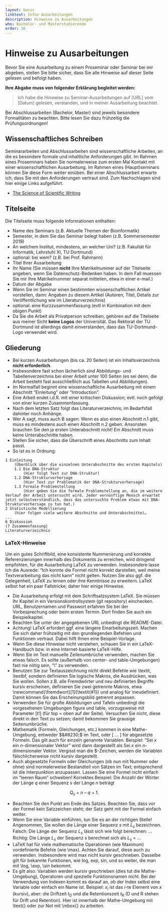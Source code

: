 ```yaml
---
layout: basic
linktext: Infos Ausarbeitungen
description: Hinweise zu Ausarbeitungen
who: Bachelor- und Masterstudierende
order: 16
---
```


# Hinweise zu Ausarbeitungen

Bevor Sie eine Ausarbeitung zu einem Proseminar oder Seminar bei mir abgeben, stellen Sie bitte sicher, dass Sie alle Hinweise auf dieser Seite gelesen und befolgt haben.

<b>Ihre Abgabe muss von folgender Erklärung begleitet werden:</b>
> Ich habe die Hinweise zu Seminar-Ausarbeitungen auf [URL] vom [Datum] gelesen, verstanden, und in meiner Ausarbeitung beachtet.

Bei Abschlussarbeiten (Bachelor, Master) sind jeweils besondere Formalitäten zu beachten. Bitte lesen Sie dazu frühzeitig die Prüfungsordnungen!

## Wissenschaftliches Schreiben

Seminararbeiten und Abschlussarbeiten sind wissenschaftliche Arbeiten, an die es besondere formale und inhaltliche Anforderungen gibt.
Im Rahmen eines Proseminars haben Sie normalerweise zum ersten Mal Kontakt mit einer wissenschaftlichen Ausarbeitung.
Im Rahmen eines (Haupt)seminars können Sie diese Form weiter einüben.
Bei einer Abschlussarbeit erwarte ich, dass Sie mit den Anforderungen vertraut sind. Zum Nachschlagen sind hier einige Links aufgeführt.

* [The Science of Scientific Writing](https://cseweb.ucsd.edu/~swanson/papers/science-of-writing.pdf)


## Titelseite

Die Titelseite muss folgende Informationen enthalten:
* Name des Seminars (z.B. Aktuelle Themen der Bioinformatik)
* Semester, in dem Sie das Seminar belegt haben (z.B. Sommersemester 2019)
* An welchem Institut, mindestens, an welcher Uni? (z.B. Fakultät für Informatik, Lehrstuhl XI, TU Dortmund)
* optional: bei wem? (z.B. bei Prof. Rahmann)
* Titel Ihrer Ausarbeitung
* Ihr Name (Sie müssen <b>nicht</b> Ihre Matrikelnummer auf der Titelseite angeben, wenn Sie Datenschutz-Bedenken haben. In dem Fall muessen Sie mir Ihre Matrikelnummer separat mitteilen, etwa in einer e-mail.)
* Datum der Abgabe
* Wenn Sie im Seminar einen bestimmten wissenschaftlichen Artikel vorstellen, dann: Angaben zu diesem Artikel (Autoren, Titel, Details zur Veröffentlichung wie im Literaturverzeichnis)
* optional: eine Kurzzusammenfassung (evtl in Kombination mit dem obigen Punkt)
* Da Sie die Arbeit als Privatperson schreiben, gehören auf die Titelseite aus meiner Sicht <b>keine Logos</b> der Universität. Das Rektorat der TU Dortmund ist allerdings damit einverstanden, dass das TU-Dortmund-Logo verwendet wird.

## Gliederung

* Bei kurzen Ausarbeitungen (bis ca. 20 Seiten) ist ein Inhaltsverzeichnis <b>nicht erforderlich</b>.
* Insbesondere fast schon lächerlich sind Abbildungs- und Tabellenverzeichnis bei einer Arbeit unter 100 Seiten (es sei denn, die Arbeit besteht fast ausschließlich aus Tabellen und Abbildungen).
* Im Normalfall beginnt eine wissenschaftliche Ausarbeitung mit einem Abschnitt &#8220;Einleitung&#8221; oder &#8220;Introduction&#8221;.
* Eine Arbeit endet i.d.R. mit einer kritischen Diskussion; evtl. noch gefolgt von einer kurzen Zusammenfassung.
* Nach dem letzten Satz folgt das Literaturverzeichnis; im Bedarfsfall dahinter noch Anhänge.
* Wer A sagt, muss auch B sagen: Wenn es also einen Abschnitt <i>n</i>.1 gibt, muss es mindestens auch einen Abschnitt <i>n</i>.2 geben. Ansonsten brauchen Sie den ja ersten Unterabschnitt nicht! Ein Abschnitt muss keine Unterabschnitte haben.
* Stellen Sie sicher, dass die Überschrift eines Abschnitts zum Inhalt passt.
* So ist es in Ordnung:
~~~
1 Einleitung
    (Überblick über die einzelnen Unterabschnitte des ersten Kapitels)
    1.1 Die DNA-Struktur
        (Hier folgt Text zur DNA-Struktur)
    1.2 DNA-Strukturvorhersage
        (Hier Text zur Problematik der DNA-Strukturvorhersage)
    1.3 Formale Problemstellung
        (Hier geben Sie die formale Problemstellung an, die im weitern Verlauf der Arbeit untersucht wird. Jeder vernünftige Mensch erwartet jetzt selbstverständlich, dass das untersuchte Problem etwas mit DNA-Strukturvorhersage zu tun hat.)
2 Statistische Modellierung
    (hier folgen viele weitere Abschnitte und Unterabschnitte)…
...
6 Diskussion
(7 Zusammenfassung)
Literaturverzeichnis
~~~


### LaTeX-Hinweise

Um ein gutes Schriftbild, eine konsistente Nummerierung und korrekte Referenzierungen innerhalb des Dokuments zu erreichen, wird dringend empfohlen, für die Ausarbeitung LaTeX zu verwenden.
Insbesondere lasse ich die Ausrede: &#8220;Ich konnte die Formel nicht korrekt darstellen, weil meine Textverarbeitung das nicht kann&#8221; nicht gelten.
Nutzen Sie also ggf. die Gelegenheit, LaTeX zu lernen oder ihre Kenntnisse zu erweitern. LaTeX selbst hat ein paar Fallstricke; daher hier einige Hinweise.

* Die Ausarbeitung erfolgt mit dem Schriftsatzsystem LaTeX. Sie müssen Ihr Kapitel in ein Versionskontrollsystem (git repository) einchecken. URL, Benutzernamen und Passwort erfahren Sie bei der Vorbesprechung oder beim ersten Termin. Dort finden Sie auch ein Beispielkapitel.
* Beachten Sie unter der angegebenen URL unbedingt die README-Datei.
* Achtung! LaTeX erfordert ggf. eine längere Einarbeitungszeit. Machen Sie sich daher frühzeitig mit den grundlegenden Befehlen und Funktionen vertraut. Dabei hilft Ihnen eine Beispiel-Vorlage.
* Wenn Sie diese Hinweise nicht verstehen, schauen Sie in ein LaTeX-Handbuch bzw. in eine Internet-basierte LaTeX-Hilfe.
* Wenn Sie im Text manuelle Zeilenumbrüche verwenden, machen Sie etwas falsch. Es sollte (außerhalb von center- und table-Umgebungen) fast nie nötig sein, &#8220;\\&#8221; zu verwenden.
* Benutzen Sie zur Textauszeichnung nicht direkt Befehle wie \textit, \textbf, sondern definieren Sie logische Makros, die Ausdrücken, was Sie wollen. Sollen z.B. alle Fremdwörter und neu definierten Begriffe kursiv erscheinen, definieren Sie zwei getrennte Makros, etwa \newcommand{\fremdwort}[1]{\textit{#1}} und analog für \neudefiniert. Damit können Sie das Erscheinungsbild getrennt anpassen.
* Verwenden Sie für große Abbildungen und Tafeln unbedingt die vorgesehenen Umgebungen figure und table, vorzugsweise mit Parameter \[t!\] (für top = oben auf der Seite). Versuchen Sie nicht, diese direkt in den Text zu setzen; damit bekommen Sie grausige Seitenumbrüche.
* Mathematik (Formeln, Gleichungen, etc.) kommen in eine Mathe-Umgebung, entweder $&#8230;$ im Text, oder \[ &#8230; \] für abgesetzte Formeln. Das gilt auch für einzeln genannte Variablen. Beispiel: &#8220;Sei $x$ ein $n$-dimensionaler Vektor&#8221; wird dann dargestellt als Sei _x_ ein _n_-dimensionaler Vektor. Vergisst man die $-Zeichen, werden die Variablen fälschlicherweise nicht kursiv dargestellt.
* Auch abgesetzte Formeln oder Gleichungen (ob nun mit Nummer oder ohne) sind normalerweise Bestandteil von Sätzen im Text; entsprechend ist die Interpunktion anzupassen. Lassen Sie eine Formel nicht einfach im &#8220;leeren Raum&#8221; schweben! Korrektes Beispiel:
  Die Anzahl der Wörter der Länge _q_ einer Sequenz _s_ der Länge _n_ beträgt
<div style="text-align: center;">
      <i>Q<sub>s</sub></i> = <i>n</i> &#8211; <i>q</i> + 1.
</div>

* Beachten Sie den Punkt am Ende des Satzes. Beachten Sie, dass vor der Formel kein Satzzeichen steht; der Satz geht mit der Formel einfach weiter. 
* Wenn Sie eine Variable einführen, tun Sie es an der richtigen Stelle! Angenommen, Sie wollen die Länge einer Sequenz _s_ mit _L<sub>s</sub>_ bezeichnen.
Falsch: Die Länge der Sequenz _L<sub>s</sub>_ lässt sich wie folgt berechnen: &#8230;
Richtig: Die Länge _L<sub>s</sub>_ der Sequenz _s_ berechnet sich als _L<sub>s</sub>_ = &#8230;
* LaTeX hat für viele mathematische Operationen (wie Maximum) vordefinierte Befehle (wie \max). Achten Sie darauf, diese auch zu verwenden. Insbesondere wird max nicht kursiv geschrieben. Dasselbe gilt für bekannte Funktionen, wie log, exp, sin, und so weiter, die man mit \log, \exp, \sin bekommt.
* Es gilt also: Variablen werden kursiv geschrieben (dies tut die Mathe-Umgebung), Operatoren und spezielle Funktionsnamen nicht. Bei der Verwendung von Indexen kommt es darauf an, ob der Index selbst eine Variable oder einfach ein Name ist. Beispiel: _x<sub>i</sub>_ ist das _i_-te Element von _x_ (kursiv), aber: die Driftzeit _t_<sub>D</sub> und die Retentionszeit _t_<sub>R</sub> (D und R stehen für Drift und Retention). Hier ist innerhalb der Mathe-Umgebung mit \text{} oder zur Not mit \mbox{} zu arbeiten.

